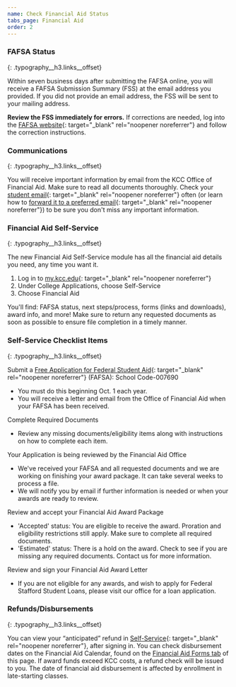 ```yaml
---
name: Check Financial Aid Status
tabs_page: Financial Aid
order: 2
---
```

### FAFSA Status
{: .typography__h3.links__offset}

Within seven business days after submitting the FAFSA online, you will receive a FAFSA Submission Summary (FSS) at the email address you provided. If you did not provide an email address, the FSS will be sent to your mailing address.

**Review the FSS immediately for errors.** If corrections are needed, log into the [FAFSA website](https://www.fafsa.gov/){: target="_blank" rel="noopener noreferrer"} and follow the correction instructions.

### Communications
{: .typography__h3.links__offset}

You will receive important information by email from the KCC Office of Financial Aid. Make sure to read all documents thoroughly. Check your [student email](https://mail.google.com/a/student.kcc.edu){: target="_blank" rel="noopener noreferrer"} often (or learn how to [forward it to a preferred email](https://www.kcc.edu/about/its/#student-email-and-google-apps){: target="_blank" rel="noopener noreferrer"}) to be sure you don't miss any important information.

### Financial Aid Self-Service
{: .typography__h3.links__offset}

The new Financial Aid Self-Service module has all the financial aid details you need, any time you want it.

1. Log in to [my.kcc.edu](https://my.kcc.edu/){: target="_blank" rel="noopener noreferrer"}
2. Under College Applications, choose Self-Service
3. Choose Financial Aid

You'll find: FAFSA status, next steps/process, forms (links and downloads), award info, and more! Make sure to return any requested documents as soon as possible to ensure file completion in a timely manner.

### Self-Service Checklist Items
{: .typography__h3.links__offset}

Submit a [Free Application for Federal Student Aid](https://studentaid.gov/h/apply-for-aid/fafsa){: target="_blank" rel="noopener noreferrer"} (FAFSA): School Code-007690

* You must do this beginning Oct. 1 each year.
* You will receive a letter and email from the Office of Financial Aid when your FAFSA has been received.

Complete Required Documents

* Review any missing documents/eligibility items along with instructions on how to complete each item.

Your Application is being reviewed by the Financial Aid Office

* We've received your FAFSA and all requested documents and we are working on finishing your award package. It can take several weeks to process a file.
* We will notify you by email if further information is needed or when your awards are ready to review.

Review and accept your Financial Aid Award Package

* 'Accepted' status: You are eligible to receive the award. Proration and eligibility restrictions still apply. Make sure to complete all required documents.
* 'Estimated' status: There is a hold on the award. Check to see if you are missing any required documents. Contact us for more information.

Review and sign your Financial Aid Award Letter

* If you are not eligible for any awards, and wish to apply for Federal Stafford Student Loans, please visit our office for a loan application.

### Refunds/Disbursements
{: .typography__h3.links__offset}

You can view your “anticipated” refund in [Self-Service](https://selfservice.kcc.edu/Student/FinancialAid/Home){: target="_blank" rel="noopener noreferrer"}, after signing in. You can check disbursement dates on the Financial Aid Calendar, found on the [Financial Aid Forms tab](#financial-aid-forms) of this page. If award funds exceed KCC costs, a refund check will be issued to you. The date of financial aid disbursement is affected by enrollment in late-starting classes.
